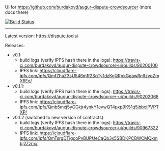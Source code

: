 UI for https://github.com/burdakovd/augur-dispute-crowdsourcer (more docs there)

[![Build Status](https://travis-ci.com/burdakovd/augur-dispute-crowdsourcer-ui.svg?branch=master)](https://travis-ci.com/burdakovd/augur-dispute-crowdsourcer-ui)

---

Latest version: https://dispute.tools/

Releases:
 - v0.1:
   - build logs (verify IPFS hash there in the logs): https://travis-ci.com/burdakovd/augur-dispute-crowdsourcer-ui/builds/90200100
   - IPFS link: https://cloudflare-ipfs.com/ipfs/QmfZhaZ3sU546m1f2SqTy1dzKgQRpkGeawRq6zyoZmX8Eo/
 - v0.1.1:
   - build logs (verify IPFS hash there in the logs): https://travis-ci.com/burdakovd/augur-dispute-crowdsourcer-ui/builds/90202068
   - IPFS link: https://cloudflare-ipfs.com/ipfs/Qmb5mxj5yGGkjr4ynkY1evwQT4pxp9K51q5jbbciPVPTXP/
 - v0.1.2 (switched to new version of contracts):
   - build logs (verify IPFS hash there in the logs): https://travis-ci.com/burdakovd/augur-dispute-crowdsourcer-ui/builds/90967322
   - IPFS link: https://cloudflare-ipfs.com/ipfs/QmTsrgDTigooPvBUPUeCaQb3x5SBDKPCBWCMQkmbj2Zznx/
